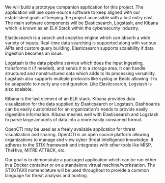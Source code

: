 We will build a prototype companion application for this project.  The application will use open-source software to keep aligned with our established goals of keeping the project accessible with a lost entry cost.  The main software components will be Elasticsearch, Logstash, and Kibana which is known as an ELK Stack within the cybersecurity industry.

Elasticsearch is a search and analytics engine which can absorb a wide variety of inputs.  Real-time data searching is supported along with various APIs and custom query building.  Elasticsearch supports scalability if data ingestion becomes an issue.  

Logstash is the data pipeline service which does the input ingesting, transforms it (if needed), and sends it to a storage area.  It can handle structured and nonstructured data which adds to its processing versatility.  Logstash also supports multiple protocols like syslog or Beats allowing it to be adaptable to nearly any configuration.  Like Elasticsearch, Logstash is also scalable.

Kibana is the last element of an ELK stack.  Kibana provides data visualization for the data supplied by Elasticsearch or Logstash.  Dashboards can be easily customized for an organization's needs to provide easily digestible information.  Kibana meshes well with Elasticsearch and Logstash to parse large amounts of data into a more easily consumed format.

OpenCTI may be used as a freely available application for threat visualization and sharing.  OpenCTI is an open source platform allowing organizations to manage and view cyber threat intelligence knowledge.  It adheres to the STIX framework and integrates with other tools like MISP, TheHive, MITRE ATT&CK, etc.

Our goal is to demonstrate a packaged application which can be run either in a Docker container or on a standalone virtual machine/workstation.  The STIX/TAXII nomenclature will be used throughout to provide a common language for threat analysis and hunting.
